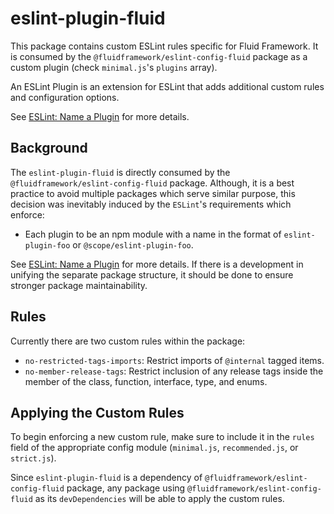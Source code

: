 # eslint-plugin-fluid

This package contains custom ESLint rules specific for Fluid Framework. It is consumed by the `@fluidframework/eslint-config-fluid` package as a custom plugin (check `minimal.js`'s `plugins` array).

An ESLint Plugin is an extension for ESLint that adds additional custom rules and configuration options.

See [ESLint: Name a Plugin](https://eslint.org/docs/latest/extend/plugins) for more details.

## Background

The `eslint-plugin-fluid` is directly consumed by the `@fluidframework/eslint-config-fluid` package. Although, it is a best practice to avoid multiple packages which serve similar purpose, this decision was inevitably induced by the `ESLint`'s requirements which enforce:

-   Each plugin to be an npm module with a name in the format of `eslint-plugin-foo` or `@scope/eslint-plugin-foo`.

See [ESLint: Name a Plugin](https://eslint.org/docs/latest/extend/plugins#name-a-plugin) for more details. If there is a development in unifying the separate package structure, it should be done to ensure stronger package maintainability.

## Rules

Currently there are two custom rules within the package:

-   `no-restricted-tags-imports`: Restrict imports of `@internal` tagged items.
-   `no-member-release-tags`: Restrict inclusion of any release tags inside the member of the class, function, interface, type, and enums.

## Applying the Custom Rules

To begin enforcing a new custom rule, make sure to include it in the `rules` field of the appropriate config module (`minimal.js`, `recommended.js`, or `strict.js`).

Since `eslint-plugin-fluid` is a dependency of `@fluidframework/eslint-config-fluid` package, any package using `@fluidframework/eslint-config-fluid` as its `devDependencies` will be able to apply the custom rules.
